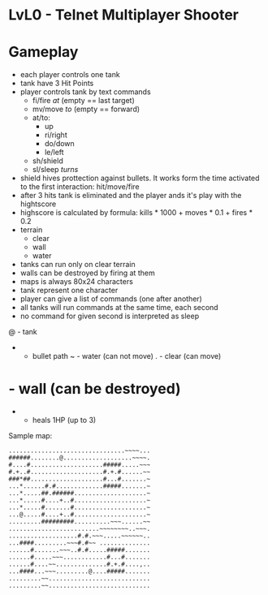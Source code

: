 # LvL0 - Telnet Multiplayer Shooter

# Gameplay

- each player controls one tank
- tank have 3 Hit Points
- player controls tank by text commands
    - fi/fire *at* (empty == last target)
    - mv/move *to* (empty == forward)
    - at/to:
        - up
        - ri/right
        - do/down
        - le/left
    - sh/shield
    - sl/sleep *turns*
- shield hives prottection against bullets. It works form the time activated to the first interaction: hit/move/fire
- after 3 hits tank is eliminated and the player ands it's play with the hightscore
- highscore is calculated by formula: kills * 1000 + moves * 0.1 + fires * 0.2
- terrain
    - clear
    - wall
    - water
- tanks can run only on clear terrain
- walls can be destroyed by firing at them
- maps is always 80x24 characters
- tank represent one character
- player can give a list of commands (one after another)
- all tanks will run commands at the same time, each second
- no command for given second is interpreted as sleep


@ - tank
* - bullet path
~ - water (can not move)
. - clear (can move)
# - wall (can be destroyed)
+ - heals 1HP (up to 3)

Sample map:
```
................................~~~~...
######........@...................~~~~.
#....#....................#####.....~~~
#.+..#....................#.+.#......~~
###*##....................#...#.......~
...*......#.#.............#####.......~
...*.....##.######....................~
...*.....#....+..#....................~
...*.....#.......#....................~
...@.....#....+..#....................~
.........#########..........~~~......~~
.........................~~~~~~~~..~~~.
...................#.#.~~~.....~~~~~~..
...####.........~~~#.#~~ ..............
......#.......~~~..#.#.....#####.......
......#.....~~~............#...#.......
......#....~~..............#.+.#....,..
...####...~~~.........@....#####.......
.........~~............................
.........~~............................
```  
